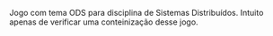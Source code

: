 Jogo com tema ODS para disciplina de Sistemas Distribuídos. Intuito apenas de verificar uma conteinização desse jogo.
